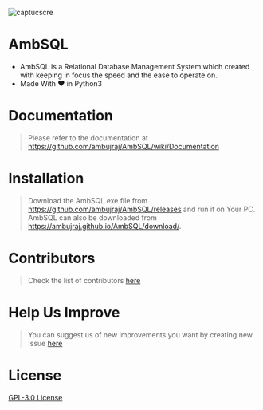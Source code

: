 ![captucscre](https://user-images.githubusercontent.com/29935993/49930745-3da82700-feeb-11e8-8ac9-cb9e605efb6f.PNG)
<br>
# AmbSQL
* AmbSQL is a Relational Database Management System which created with keeping in focus the speed and the ease to operate on.
* Made With &#x2764; in Python3

# Documentation
> Please refer to the documentation at https://github.com/ambujraj/AmbSQL/wiki/Documentation

# Installation
> Download the AmbSQL.exe file from https://github.com/ambujraj/AmbSQL/releases and run it on Your PC.
> AmbSQL can also be downloaded from https://ambujraj.github.io/AmbSQL/download/.

# Contributors
> Check the list of contributors [here](https://github.com/ambujraj/AmbSQL/blob/master/CREDITS)

# Help Us Improve
> You can suggest us of new improvements you want by creating new Issue [here](https://github.com/ambujraj/AmbSQL/issues)

# License
[GPL-3.0 License](https://github.com/ambujraj/AmbSQL/blob/master/LICENSE)
